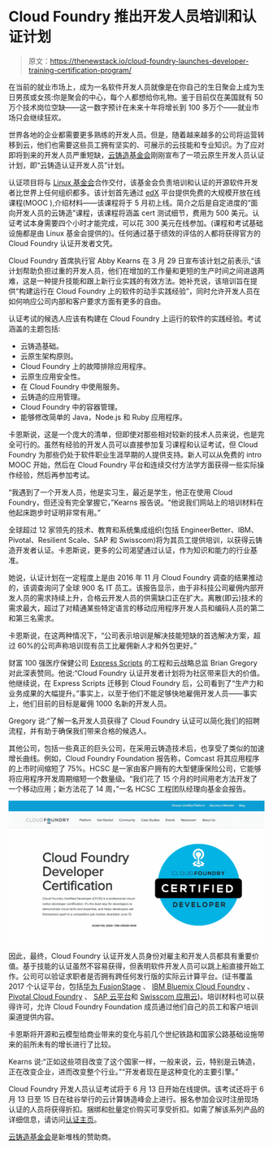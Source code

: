 # Cloud Foundry 推出开发人员培训和认证计划

> 原文：<https://thenewstack.io/cloud-foundry-launches-developer-training-certification-program/>

在当前的就业市场上，成为一名软件开发人员就像是在你自己的生日聚会上成为生日男孩或女孩:你是聚会的中心，每个人都想给你礼物。鉴于目前仅在美国就有 50 万个技术岗位空缺——这一数字预计在未来十年将增长到 100 多万个——就业市场只会继续狂欢。

世界各地的企业都需要更多熟练的开发人员。但是，随着越来越多的公司将运营转移到云，他们也需要这些员工拥有坚实的、可展示的云技能和专业知识。为了应对即将到来的开发人员严重短缺，[云铸造基金会](https://www.cloudfoundry.org/)刚刚宣布了一项云原生开发人员认证计划，即“云铸造认证开发人员”计划。

认证项目将与 [Linux 基金会](https://www.linuxfoundation.org/)合作交付，该基金会负责培训和认证的开源软件开发者比世界上任何组织都多。该计划首先通过 [edX](https://www.edx.org/) 平台提供免费的大规模开放在线课程(MOOC ),介绍材料——该课程将于 5 月初上线。简介之后是自定进度的“面向开发人员的云铸造”课程，该课程将涵盖 cert 测试细节，费用为 500 美元。认证考试本身需要四个小时才能完成，可以花 300 美元在线参加。(课程和考试基础设施都是由 Linux 基金会提供的)。任何通过基于绩效的评估的人都将获得官方的 Cloud Foundry 认证开发者文凭。

Cloud Foundry 首席执行官 Abby Kearns 在 3 月 29 日宣布该计划之前表示,“该计划帮助负担过重的开发人员，他们在增加的工作量和更短的生产时间之间进退两难，这是一种提升技能和跟上新行业实践的有效方法。她补充说，该培训旨在提供“构建运行在 Cloud Foundry 上的软件的动手实践经验”，同时允许开发人员在如何响应公司内部和客户要求方面有更多的自由。

认证考试的候选人应该有构建在 Cloud Foundry 上运行的软件的实践经验。考试涵盖的主题包括:

*   云铸造基础。
*   云原生架构原则。
*   Cloud Foundry 上的故障排除应用程序。
*   云原生应用安全性。
*   在 Cloud Foundry 中使用服务。
*   云铸造的应用管理。
*   Cloud Foundry 中的容器管理。
*   能够修改简单的 Java，Node.js 和 Ruby 应用程序。

卡恩斯说，这是一个庞大的清单，但即使对那些相对较新的技术人员来说，也是完全可行的。虽然有经验的开发人员可以直接参加复习课程和认证考试，但 Cloud Foundry 为那些仍处于软件职业生涯早期的人提供支持。新人可以从免费的 intro MOOC 开始，然后在 Cloud Foundry 平台和连续交付方法学方面获得一些实际操作经验，然后再参加考试。

“我遇到了一个开发人员，他是实习生，最近是学生，他正在使用 Cloud Foundry，但还没有完全掌握它，”Kearns 报告说。“他说我们网站上的培训材料在他起床跑步时证明非常有用。”

全球超过 12 家领先的技术、教育和系统集成组织(包括 EngineerBetter、IBM、Pivotal、Resilient Scale、SAP 和 Swisscom)将为其员工提供培训，以获得云铸造开发者认证。卡恩斯说，更多的公司渴望通过认证，作为知识和能力的行业基准。

她说，认证计划在一定程度上是由 2016 年 11 月 Cloud Foundry 调查的结果推动的，该调查询问了全球 900 名 IT 员工。该报告显示，由于非科技公司雇佣内部开发人员的需求持续上升，合格云开发人员的供需缺口正在扩大。离散(即云)技术的需求最大，超过了对精通某些特定语言的移动应用程序开发人员和编码人员的第二和第三名需求。

卡恩斯说，在这两种情况下，“公司表示培训是解决技能短缺的首选解决方案，超过 60%的公司声称培训现有员工比雇佣新人才和外包更好。”

财富 100 强医疗保健公司 [Express Scripts](http://lab.express-scripts.com/) 的工程和云战略总监 Brian Gregory 对此深表赞同。他说:“Cloud Foundry 认证开发者计划将为社区带来巨大的价值。他继续说，在 Express Scripts 迁移到 Cloud Foundry 后，公司看到了“生产力和业务成果的大幅提升。”事实上，以至于他们不能足够快地雇佣开发人员——事实上，他们目前的目标是雇佣 1000 名新的开发人员。

Gregory 说:“了解一名开发人员获得了 Cloud Foundry 认证可以简化我们的招聘流程，并有助于确保我们带来合格的候选人。

其他公司，包括一些真正的巨头公司，在采用云铸造技术后，也享受了类似的加速增长曲线。例如，Cloud Foundry Foundation 报告称，Comcast 将其应用程序的上市时间缩短了 75%。HCSC 是一家由客户拥有的大型健康保险公司，它能够将应用程序开发周期缩短一个数量级。“我们花了 15 个月的时间用老方法开发了一个移动应用；新方法花了 14 周，”一名 HCSC 工程团队经理向基金会报告。

![](img/7595be0817a782a3bda3d5486a36708f.png)

因此，最终，Cloud Foundry 认证开发人员身份对雇主和开发人员都具有重要价值。基于技能的认证虽然不容易获得，但表明软件开发人员可以跳上船直接开始工作。公司可以验证求职者是否拥有跨任何发行版的实际云计算平台。(证书覆盖 2017 个认证平台，包括[华为 FusionStage](http://e.huawei.com/us/solutions/technical/cloud-computing) 、 [IBM Bluemix Cloud Foundry](https://www.ibm.com/cloud-computing/bluemix/) 、 [Pivotal Cloud Foundry](https://pivotal.io/platform) 、 [SAP 云平台](https://cloudplatform.sap.com/index.html)和 [Swisscom 应用云](https://www.swisscom.ch/en/business/enterprise/offer/cloud-data-center-services/paas/application-cloud.html))。培训材料也可以获得许可，允许 Cloud Foundry Foundation 成员通过他们自己的员工和客户培训渠道提供内容。

卡恩斯将开源和云模型给商业带来的变化与前几个世纪铁路和国家公路基础设施带来的前所未有的增长进行了比较。

Kearns 说:“正如这些项目改变了这个国家一样，一般来说，云，特别是云铸造，正在改变企业，进而改变整个行业。”“开发者现在是这种变化的主要引擎。”

Cloud Foundry 开发人员认证考试将于 6 月 13 日开始在线提供。该考试还将于 6 月 13 日至 15 日在硅谷举行的云计算铸造峰会上进行。报名参加会议时注册现场认证的人员将获得折扣。捆绑和批量定价购买可享受折扣。如需了解该系列产品的详细信息，请访问[认证主页](https://www.cloudfoundry.org/training/)。

[云铸造基金会](https://www.cloudfoundry.org/)是新堆栈的赞助商。

<svg xmlns:xlink="http://www.w3.org/1999/xlink" viewBox="0 0 68 31" version="1.1"><title>Group</title> <desc>Created with Sketch.</desc></svg>